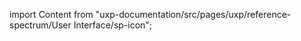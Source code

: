 
import Content from "uxp-documentation/src/pages/uxp/reference-spectrum/User Interface/sp-icon";

<Content query="product=xd"/>
